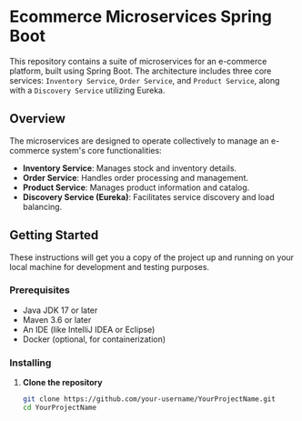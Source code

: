 # Ecommerce Microservices Spring Boot

This repository contains a suite of microservices for an e-commerce platform, built using Spring Boot. The architecture includes three core services: `Inventory Service`, `Order Service`, and `Product Service`, along with a `Discovery Service` utilizing Eureka.

## Overview

The microservices are designed to operate collectively to manage an e-commerce system's core functionalities:

- **Inventory Service**: Manages stock and inventory details.
- **Order Service**: Handles order processing and management.
- **Product Service**: Manages product information and catalog.
- **Discovery Service (Eureka)**: Facilitates service discovery and load balancing.

## Getting Started

These instructions will get you a copy of the project up and running on your local machine for development and testing purposes.

### Prerequisites

- Java JDK 17 or later
- Maven 3.6 or later
- An IDE (like IntelliJ IDEA or Eclipse)
- Docker (optional, for containerization)

### Installing

1. **Clone the repository**

   ```bash
   git clone https://github.com/your-username/YourProjectName.git
   cd YourProjectName
